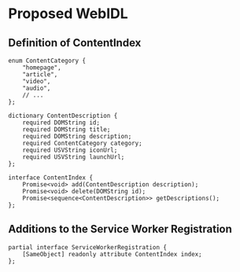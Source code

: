 # Proposed WebIDL

## Definition of ContentIndex
```webidl
enum ContentCategory {
    "homepage",
    "article",
    "video",
    "audio",
    // ...
};

dictionary ContentDescription {
    required DOMString id;
    required DOMString title;
    required DOMString description;
    required ContentCategory category;
    required USVString iconUrl;
    required USVString launchUrl;
};

interface ContentIndex {
    Promise<void> add(ContentDescription description);
    Promise<void> delete(DOMString id);
    Promise<sequence<ContentDescription>> getDescriptions();
};
```

## Additions to the Service Worker Registration
```webidl
partial interface ServiceWorkerRegistration {
    [SameObject] readonly attribute ContentIndex index;
};
```
